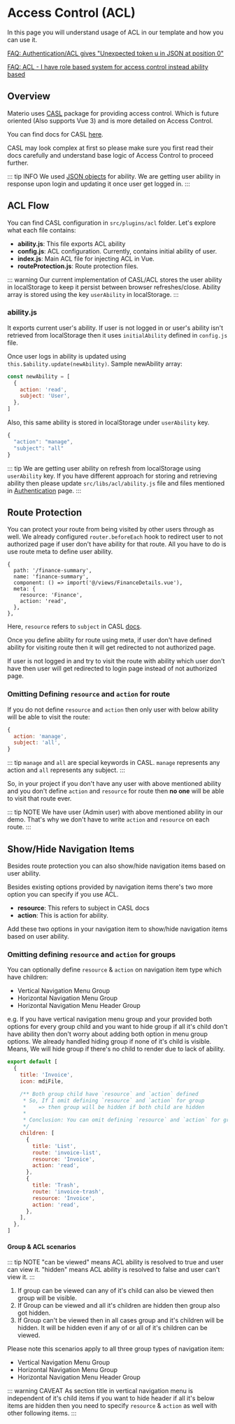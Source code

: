 # Access Control (ACL)

In this page you will understand usage of ACL in our template and how you can use it.

[FAQ: Authentication/ACL gives "Unexpected token u in JSON at position 0"](/faq/#authentication-acl-gives-unexpected-token-u-in-json-at-position-0)

[FAQ: ACL - I have role based system for access control instead ability based](/faq/#acl-i-have-role-based-system-for-access-control-instead-ability-based)

## Overview

Materio uses [CASL](https://casl.js.org) package for providing access control. Which is future oriented (Also supports Vue 3) and is more detailed on Access Control.

You can find docs for CASL [here](https://casl.js.org/v5/en/guide/intro).

CASL may look complex at first so please make sure you first read their docs carefully and understand base logic of Access Control to proceed further.

::: tip INFO
We used [JSON objects](https://casl.js.org/v5/en/guide/define-rules#json-objects) for ability. We are getting user ability in response upon login and updating it once user get logged in.
:::

## ACL Flow

You can find CASL configuration in `src/plugins/acl` folder. Let's explore what each file contains:

- **ability.js**: This file exports ACL ability
- **config.js**: ACL configuration. Currently, contains initial ability of user.
- **index.js**: Main ACL file for injecting ACL in Vue.
- **routeProtection.js**: Route protection files.

::: warning
Our current implementation of CASL/ACL stores the user ability in localStorage to keep it persist between browser refreshes/close. Ability array is stored using the key `userAbility` in localStorage.
:::

### ability.js

It exports current user's ability. If user is not logged in or user's ability isn't retrieved from localStorage then it uses `initialAbility` defined in `config.js` file.

Once user logs in ability is updated using `this.$ability.update(newAbility)`. Sample newAbility array:

```js
const newAbility = [
  {
    action: 'read',
    subject: 'User',
  },
]
```

Also, this same ability is stored in localStorage under `userAbility` key.

```js
{
  "action": "manage",
  "subject": "all"
}
```

::: tip
We are getting user ability on refresh from localStorage using `userAbility` key. If you have different approach for storing and retrieving ability then please update `src/libs/acl/ability.js` file and files mentioned in [Authentication](/guide/development/authentication.md) page.
:::

## Route Protection

You can protect your route from being visited by other users through as well. We already configured `router.beforeEach` hook to redirect user to not authorized page if user don't have ability for that route. All you have to do is use route meta to define user ability.

```js{6,7}
{
  path: '/finance-summary',
  name: 'finance-summary',
  component: () => import('@/views/FinanceDetails.vue'),
  meta: {
    resource: 'Finance',
    action: 'read',
  },
},
```

Here, `resource` refers to `subject` in CASL [docs](https://casl.js.org/v5/en/guide/intro#basics).

Once you define ability for route using meta, if user don't have defined ability for visiting route then it will get redirected to not authorized page.

If user is not logged in and try to visit the route with ability which user don't have then user will get redirected to login page instead of not authorized page.

### Omitting Defining `resource` and `action` for route

If you do not define `resource` and `action` then only user with below ability will be able to visit the route:

```js
{
  action: 'manage',
  subject: 'all',
}
```

::: tip
`manage` and `all` are special keywords in CASL. `manage` represents any action and `all` represents any subject.
:::

So, in your project if you don't have any user with above mentioned ability and you don't define `action` and `resource` for route then **no one** will be able to visit that route ever.

::: tip NOTE
We have user (Admin user) with above mentioned ability in our demo. That's why we don't have to write `action` and `resource` on each route.
:::

## Show/Hide Navigation Items

Besides route protection you can also show/hide navigation items based on user ability.

Besides existing options provided by navigation items there's two more option you can specify if you use ACL.

- **resource**: This refers to subject in CASL docs
- **action**: This is action for ability.

Add these two options in your navigation item to show/hide navigation items based on user ability.

### Omitting defining `resource` and `action` for groups

You can optionally define `resource` & `action` on navigation item type which have children:

- Vertical Navigation Menu Group
- Horizontal Navigation Menu Group
- Horizontal Navigation Menu Header Group

e.g. If you have vertical navigation menu group and your provided both options for every group child and you want to hide group if all it's child don't have ability then don't worry about adding both option in menu group options. We already handled hiding group if none of it's child is visible. Means, We will hide group if there's no child to render due to lack of ability.

```js
export default [
  {
    title: 'Invoice',
    icon: mdiFile,

    /** Both group child have `resource` and `action` defined
     * So, If I omit defining `resource` and `action` for group
     *    => then group will be hidden if both child are hidden
     *
     * Conclusion: You can omit defining `resource` and `action` for group if you want this kind of behavior
     */
    children: [
      {
        title: 'List',
        route: 'invoice-list',
        resource: 'Invoice',
        action: 'read',
      },
      {
        title: 'Trash',
        route: 'invoice-trash',
        resource: 'Invoice',
        action: 'read',
      },
    ],
  },
]
```

#### Group & ACL scenarios

::: tip NOTE
"can be viewed" means ACL ability is resolved to true and user can view it.
"hidden" means ACL ability is resolved to false and user can't view it.
:::

1. If group can be viewed can any of it's child can also be viewed then group will be visible.
2. If Group can be viewed and all it's children are hidden then group also got hidden.
3. If Group can't be viewed then in all cases group and it's children will be hidden. It will be hidden even if any of or all of it's children can be viewed.

Please note this scenarios apply to all three group types of navigation item:

- Vertical Navigation Menu Group
- Horizontal Navigation Menu Group
- Horizontal Navigation Menu Header Group

::: warning CAVEAT
As section title in vertical navigation menu is independent of it's child items if you want to hide header if all it's below items are hidden then you need to specify `resource` & `action` as well with other following items.
:::
